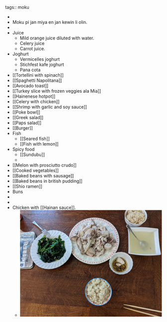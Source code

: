 tags:: moku

-
- Moku pi jan miya en jan kewin li olin.
-
- Juice
	- Mild orange juice diluted with water.
	- Celery juice
	- Carrot juice.
- Joghurt
	- Vermicelles joghurt
	- Stichfest kafe joghurt
	- Pana cota
- [[Tortellini with spinach]]
- [[Spaghetti Napolitana]]
- [[Avocado toast]]
- [[Turkey slice with frozen veggies ala Mia]]
- [[Hainenese hotpot]]
- [[Celery with chicken]]
- [[Shrimp with garlic and soy sauce]]
- [[Poke bowl]]
- [[Greek salad]]
- [[Paps salad]]
- [[Burger]]
- Fish
	- [[Seared fish]]
	- [[Fish with lemon]]
- Spicy food
	- [[Sundubu]]
	-
- [[Melon with prosciutto crudo]]
- [[Cooked vegetables]]
- [[Baked beans with sausage]]
- [[Baked beans in british pudding]]
- [[Shio ramen]]
- Buns
-
-
- Chicken with [[Hainan sauce]].
	- ![photo_2022-11-26 20.56.00.jpeg](../assets/photo_2022-11-26_20.56.00_1669492636165_0.jpeg)